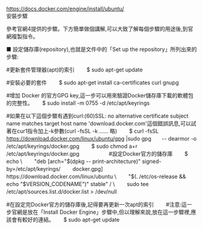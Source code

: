 https://docs.docker.com/engine/install/ubuntu/  
安裝步驟　　

參考官網4提供的步驟。下方簡單做個講解,可以大致了解每個步驟的用途後,到官網複製指令。

■ 設定儲存庫(repository),也就是文件中的「Set up the repository」所列出來的步驟:　　

#更新套件管理器(apt)的索引　　
$ sudo apt-get update　　

#安裝必要的套件　　
$ sudo apt-get install ca-certificates curl gnupg　　

#增加 Docker 的官方GPG key,這一步可以用來驗證Docker儲存庫下載的軟體包的完整性。　　
$ sudo install -m 0755 -d /etc/apt/keyrings　　

#如果在以下這個步驟有遇到curl:(60)SSL: no alternative certificate subject　name matches target host name 'download.docker.com'這個錯誤訊息,可以試著在cur1指令加上-k參數(curl -fsSL -k …… 略)　　
$ curl -fsSL https://download.docker.com/linux/ubuntu/gpg |sudo gpg　　-- dearmor -o /etc/apt/keyrings/docker.gpg　　
$ sudo chmod a+r /etc/apt/keyrings/docker.gpg　　
　　　
#設定Docker官方的儲存庫　　
$ echo \　　
"deb [arch="$(dpkg -- print-architecture)" signed-by=/etc/apt/keyrings/　　
docker.gpg] https://download.docker.com/linux/ubuntu \　　
"$(. /etc/os-release && echo "$VERSION_CODENAME")" stable" / \　　
sudo tee /etc/apt/sources.list.d/docker.list > /dev/null　　

#在設定完Docker官方的儲存庫後,記得要再更新一次apt的索引　　
#注意:這一步官網是放在「Install Docker Engine」步驟中,但以理解來說,放在這一步驟裡,應該會有較好的連結。　　
$ sudo apt-get update　　


